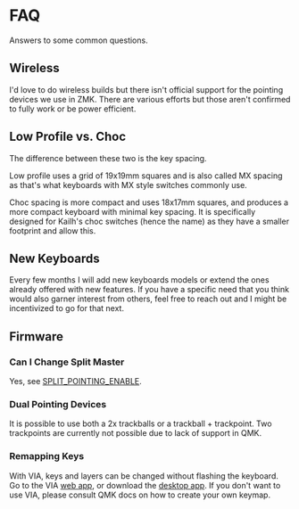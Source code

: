 # FAQ

Answers to some common questions.

## Wireless

I'd love to do wireless builds but there isn't official support for the pointing devices we use in ZMK. There are various efforts but those aren't confirmed to fully work or be power efficient.

## Low Profile vs. Choc

The difference between these two is the key spacing.

Low profile uses a grid of 19x19mm squares and is also called MX spacing as that's what keyboards with MX style switches commonly use.

Choc spacing is more compact and uses 18x17mm squares, and produces a more compact keyboard with minimal key spacing. It is specifically designed for Kailh's choc switches (hence the name) as they have a smaller footprint and allow this.

## New Keyboards

Every few months I will add new keyboards models or extend the ones already offered with new features. If you have a specific need that you think would also garner interest from others, feel free to reach out and I might be incentivized to go for that next.

## Firmware

### Can I Change Split Master

Yes, see [SPLIT_POINTING_ENABLE](https://docs.qmk.fm/#/feature_pointing_device?id=split-keyboard-configuration).

### Dual Pointing Devices

It is possible to use both a 2x trackballs or a trackball + trackpoint. Two trackpoints are currently not possible due to lack of support in QMK.

### Remapping Keys

With VIA, keys and layers can be changed without flashing the keyboard. Go to the VIA [web app](https://usevia.app/), or download the [desktop app](https://github.com/the-via/releases/releases). If you don't want to use VIA, please consult QMK docs on how to create your own keymap.
